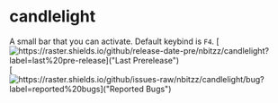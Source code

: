 # candlelight
A small bar that you can activate. Default keybind is `F4`.
[![https://raster.shields.io/github/release-date-pre/nbitzz/candlelight?label=last%20pre-release]("Last Prerelease")](https://github.com/nbitzz/candlelight/releases) 
[![https://raster.shields.io/github/issues-raw/nbitzz/candlelight/bug?label=reported%20bugs]("Reported Bugs")](https://github.com/nbitzz/candlelight/issues)
